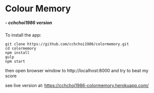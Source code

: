 # Colour Memory 
##### - cchchoi1986 version

To install the app:
```
git clone https://github.com/cchchoi1986/colormemory.git
cd colormemory
npm install
gulp
npm start
```
then open browser window to http://localhost:8000 and try to beat my score

see live version at: https://cchchoi1986-colormemory.herokuapp.com/